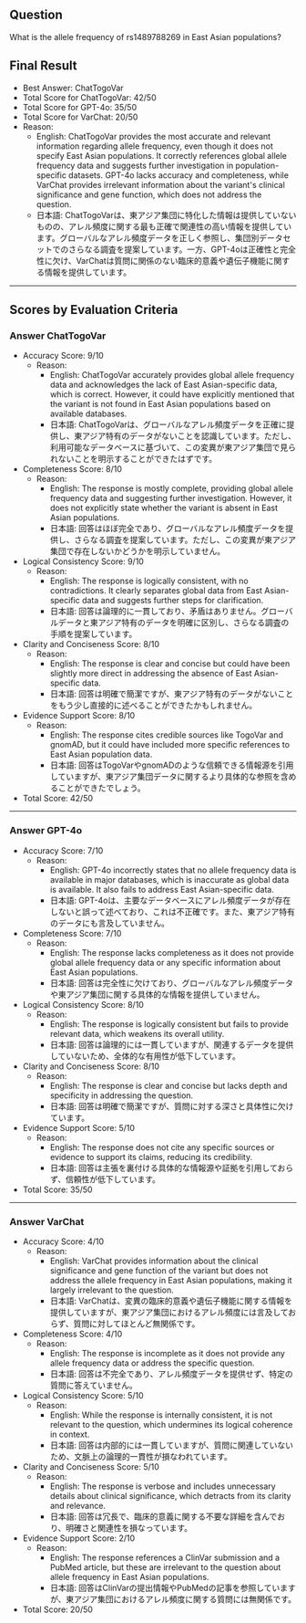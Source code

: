## Question

What is the allele frequency of rs1489788269 in East Asian populations?

## Final Result

- Best Answer: ChatTogoVar
- Total Score for ChatTogoVar: 42/50
- Total Score for GPT-4o: 35/50
- Total Score for VarChat: 20/50
- Reason:
  - English: ChatTogoVar provides the most accurate and relevant information regarding allele frequency, even though it does not specify East Asian populations. It correctly references global allele frequency data and suggests further investigation in population-specific datasets. GPT-4o lacks accuracy and completeness, while VarChat provides irrelevant information about the variant's clinical significance and gene function, which does not address the question.
  - 日本語: ChatTogoVarは、東アジア集団に特化した情報は提供していないものの、アレル頻度に関する最も正確で関連性の高い情報を提供しています。グローバルなアレル頻度データを正しく参照し、集団別データセットでのさらなる調査を提案しています。一方、GPT-4oは正確性と完全性に欠け、VarChatは質問に関係のない臨床的意義や遺伝子機能に関する情報を提供しています。

---

## Scores by Evaluation Criteria

### Answer ChatTogoVar
- Accuracy Score: 9/10
  - Reason: 
    - English: ChatTogoVar accurately provides global allele frequency data and acknowledges the lack of East Asian-specific data, which is correct. However, it could have explicitly mentioned that the variant is not found in East Asian populations based on available databases.
    - 日本語: ChatTogoVarは、グローバルなアレル頻度データを正確に提供し、東アジア特有のデータがないことを認識しています。ただし、利用可能なデータベースに基づいて、この変異が東アジア集団で見られないことを明示することができたはずです。
- Completeness Score: 8/10
  - Reason: 
    - English: The response is mostly complete, providing global allele frequency data and suggesting further investigation. However, it does not explicitly state whether the variant is absent in East Asian populations.
    - 日本語: 回答はほぼ完全であり、グローバルなアレル頻度データを提供し、さらなる調査を提案しています。ただし、この変異が東アジア集団で存在しないかどうかを明示していません。
- Logical Consistency Score: 9/10
  - Reason: 
    - English: The response is logically consistent, with no contradictions. It clearly separates global data from East Asian-specific data and suggests further steps for clarification.
    - 日本語: 回答は論理的に一貫しており、矛盾はありません。グローバルデータと東アジア特有のデータを明確に区別し、さらなる調査の手順を提案しています。
- Clarity and Conciseness Score: 8/10
  - Reason: 
    - English: The response is clear and concise but could have been slightly more direct in addressing the absence of East Asian-specific data.
    - 日本語: 回答は明確で簡潔ですが、東アジア特有のデータがないことをもう少し直接的に述べることができたかもしれません。
- Evidence Support Score: 8/10
  - Reason: 
    - English: The response cites credible sources like TogoVar and gnomAD, but it could have included more specific references to East Asian population data.
    - 日本語: 回答はTogoVarやgnomADのような信頼できる情報源を引用していますが、東アジア集団データに関するより具体的な参照を含めることができたでしょう。
- Total Score: 42/50

---

### Answer GPT-4o
- Accuracy Score: 7/10
  - Reason: 
    - English: GPT-4o incorrectly states that no allele frequency data is available in major databases, which is inaccurate as global data is available. It also fails to address East Asian-specific data.
    - 日本語: GPT-4oは、主要なデータベースにアレル頻度データが存在しないと誤って述べており、これは不正確です。また、東アジア特有のデータにも言及していません。
- Completeness Score: 7/10
  - Reason: 
    - English: The response lacks completeness as it does not provide global allele frequency data or any specific information about East Asian populations.
    - 日本語: 回答は完全性に欠けており、グローバルなアレル頻度データや東アジア集団に関する具体的な情報を提供していません。
- Logical Consistency Score: 8/10
  - Reason: 
    - English: The response is logically consistent but fails to provide relevant data, which weakens its overall utility.
    - 日本語: 回答は論理的には一貫していますが、関連するデータを提供していないため、全体的な有用性が低下しています。
- Clarity and Conciseness Score: 8/10
  - Reason: 
    - English: The response is clear and concise but lacks depth and specificity in addressing the question.
    - 日本語: 回答は明確で簡潔ですが、質問に対する深さと具体性に欠けています。
- Evidence Support Score: 5/10
  - Reason: 
    - English: The response does not cite any specific sources or evidence to support its claims, reducing its credibility.
    - 日本語: 回答は主張を裏付ける具体的な情報源や証拠を引用しておらず、信頼性が低下しています。
- Total Score: 35/50

---

### Answer VarChat
- Accuracy Score: 4/10
  - Reason: 
    - English: VarChat provides information about the clinical significance and gene function of the variant but does not address the allele frequency in East Asian populations, making it largely irrelevant to the question.
    - 日本語: VarChatは、変異の臨床的意義や遺伝子機能に関する情報を提供していますが、東アジア集団におけるアレル頻度には言及しておらず、質問に対してほとんど無関係です。
- Completeness Score: 4/10
  - Reason: 
    - English: The response is incomplete as it does not provide any allele frequency data or address the specific question.
    - 日本語: 回答は不完全であり、アレル頻度データを提供せず、特定の質問に答えていません。
- Logical Consistency Score: 5/10
  - Reason: 
    - English: While the response is internally consistent, it is not relevant to the question, which undermines its logical coherence in context.
    - 日本語: 回答は内部的には一貫していますが、質問に関連していないため、文脈上の論理的一貫性が損なわれています。
- Clarity and Conciseness Score: 5/10
  - Reason: 
    - English: The response is verbose and includes unnecessary details about clinical significance, which detracts from its clarity and relevance.
    - 日本語: 回答は冗長で、臨床的意義に関する不要な詳細を含んでおり、明確さと関連性を損なっています。
- Evidence Support Score: 2/10
  - Reason: 
    - English: The response references a ClinVar submission and a PubMed article, but these are irrelevant to the question about allele frequency in East Asian populations.
    - 日本語: 回答はClinVarの提出情報やPubMedの記事を参照していますが、東アジア集団におけるアレル頻度に関する質問には無関係です。
- Total Score: 20/50